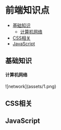 # 前端知识点

* [基础知识](#1)
    * [计算机网络](1.1)
* [CSS相关](#2)
* [JavaScript](#3)

<h2 id='1'>基础知识</h2>
<h4 id='1.1'>计算机网络</h4>
![network](assets/1.png)






<h2 id='2'>CSS相关</h2>

<h2 id='3'>JavaScript</h2>